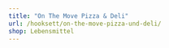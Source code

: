 ```yaml
---
title: "On The Move Pizza & Deli"
url: /hooksett/on-the-move-pizza-und-deli/
shop: Lebensmittel
---
```

